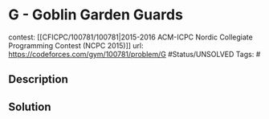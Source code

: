 # G - Goblin Garden Guards

contest: [[CFICPC/100781/100781|2015-2016 ACM-ICPC Nordic Collegiate Programming Contest (NCPC 2015)]]
url: https://codeforces.com/gym/100781/problem/G
#Status/UNSOLVED
Tags: #

## Description

## Solution

